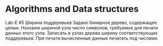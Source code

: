 # Algorithms and Data structures
Lab-E \#5 Ширина поддеревьев
  Задано бинарное дерево, содержащее целые. Назовем шириной узла число символов, требуемое для печати данных этого узла.
  Записать в узлах дерева ширину соответствующих поддеревьев. При печати вычисленные данные печатать под числами.
